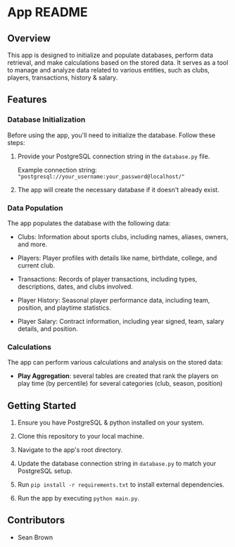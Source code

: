 # App README

## Overview

This app is designed to initialize and populate databases, perform data retrieval, and make calculations based on the stored data. It serves as a tool to manage and analyze data related to various entities, such as clubs, players, transactions, history & salary.

## Features
### Database Initialization

Before using the app, you'll need to initialize the database. Follow these steps:

1. Provide your PostgreSQL connection string in the `database.py` file.

   Example connection string: `"postgresql://your_username:your_password@localhost/"`


2. The app will create the necessary database if it doesn't already exist.

### Data Population

The app populates the database with the following data:

- Clubs: Information about sports clubs, including names, aliases, owners, and more.

- Players: Player profiles with details like name, birthdate, college, and current club.

- Transactions: Records of player transactions, including types, descriptions, dates, and clubs involved.

- Player History: Seasonal player performance data, including team, position, and playtime statistics.

- Player Salary: Contract information, including year signed, team, salary details, and position.

### Calculations

The app can perform various calculations and analysis on the stored data:

- **Play Aggregation**: several tables are created that rank the players on play time (by percentile) for several categories (club, season, position)


## Getting Started

1. Ensure you have PostgreSQL & python installed on your system.

2. Clone this repository to your local machine.

3. Navigate to the app's root directory.

4. Update the database connection string in `database.py` to match your PostgreSQL setup.

5. Run `pip install -r requirements.txt` to install external dependencies.

6. Run the app by executing `python main.py`.


## Contributors

- Sean Brown
